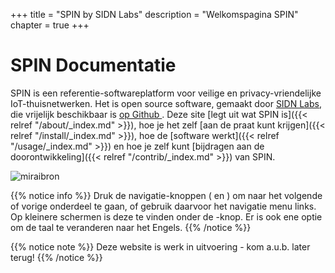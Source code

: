 +++
title = "SPIN by SIDN Labs"
description = "Welkomspagina SPIN"
chapter = true
+++

# SPIN Documentatie
SPIN is een referentie-softwareplatform voor veilige en privacy-vriendelijke 
IoT-thuisnetwerken. Het is open source software, gemaakt door 
[SIDN Labs](https://www.sidnlabs.nl "Bezoek onze website"), die vrijelijk beschikbaar 
is [op Github <i class='fa fa-github'></i>](https://github.com/sidn/spin). 
Deze site [legt uit wat SPIN is]({{< relref "/about/_index.md" >}}), hoe je 
het zelf [aan de praat kunt krijgen]({{< relref "/install/_index.md" >}}), 
hoe de [software werkt]({{< relref "/usage/_index.md" >}}) en hoe je zelf 
kunt [bijdragen aan de doorontwikkeling]({{< relref "/contrib/_index.md" >}}) van SPIN.

![miraibron](/images/source-code-hacks-iot-devices-to-build-ddos-army.jpg?width=40pc&classes=shadow "Mirai broncode")

{{% notice info %}}
Druk de navigatie-knoppen (<i class='fa fa-chevron-left'></i> en
<i class='fa fa-chevron-right'></i>) om naar het volgende of vorige onderdeel te gaan, of
gebruik daarvoor het navigatie menu links. Op kleinere schermen is deze te vinden
onder de <i class="fa fa-bars"></i>-knop. Er is ook ene optie om de taal te veranderen naar het Engels.
{{% /notice %}}

{{% notice note %}}
Deze website is werk in uitvoering - kom a.u.b. later terug!
{{% /notice %}}